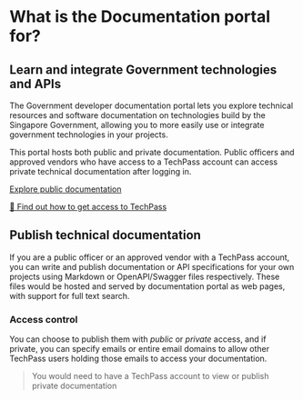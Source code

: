 # What is the Documentation portal for?

## Learn and integrate Government technologies and APIs

The Government developer documentation portal lets you explore technical resources and software documentation on technologies build by the Singapore Government, allowing you to more easily use or integrate government technologies in your projects.

This portal hosts both public and private documentation. Public officers and approved vendors who have access to a TechPass account can access private technical documentation after logging in.

[Explore public documentation](https://docs.developer.gov.sg/docs/public)

[📧 Find out how to get access to TechPass](mailto:enquiries_techpass@tech.gov.sg)

## Publish technical documentation

If you are a public officer or an approved vendor with a TechPass account, you can write and publish documentation or API specifications for your own projects using Markdown or OpenAPI/Swagger files respectively. These files would be hosted and served by documentation portal as web pages, with support for full text search.

### Access control

You can choose to publish them with _public_ or _private_ access, and if private, you can specify emails or entire email domains to allow other TechPass users holding those emails to access your documentation.

> You would need to have a TechPass account to view or publish private documentation

